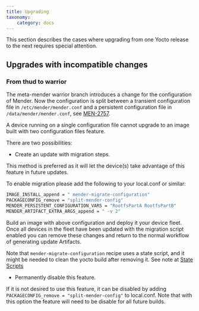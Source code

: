 ```yaml
---
title: Upgrading
taxonomy:
    category: docs
---
```


This section describes the cases where upgrading from one Yocto release to the
next requires special attention.

## Upgrades with incompatible changes

<!--AUTOVERSION: "From % to %"/ignore-->
### From thud to warrior

<!--AUTOVERSION: "meta-mender % branch"/ignore-->
The meta-mender warrior branch introduces a change for the configuration of
Mender. Now the configuration is split between a transient configuration file in
`/etc/mender/mender.conf` and a persistent configuration file in
`/data/mender/mender.conf`, see
[MEN-2757](https://tracker.mender.io/browse/MEN-2757).

A device running on a single configuration file cannot upgrade to an image built
with two configuration files feature.

There are two possibilities:

* Create an update with migration steps.

This method is preferred as it will let the device(s) take advantage of this
feature in future updates.

To enable migration please add the following to your local.conf or similar:

```bash
IMAGE_INSTALL_append = " mender-migrate-configuration"
PACKAGECONFIG_remove = "split-mender-config"
MENDER_PERSISTENT_CONFIGURATION_VARS = "RootfsPartA RootfsPartB"
MENDER_ARTIFACT_EXTRA_ARGS_append = " -v 2"
```

Build an image with above configuration and deploy it your device fleet. Once
all devices in the fleet have been updated with the migration script enabled you
can remove these changes and return to the normal workflow of generating update
Artifacts.

Note that `mender-migrate-configuration` recipe uses a state script, and it
might be needed to clean the yocto build after removing it. See note at [State
Scripts](../../artifacts/state-scripts#including-state-scripts-in-artifacts-and-disk-images)

* Permanently disable this feature.

If it is not desired to use this feature, it can be disabled by adding
`PACKAGECONFIG_remove = "split-mender-config"` to local.conf. Note that with
this option the feature will need to be disable for all future builds.
